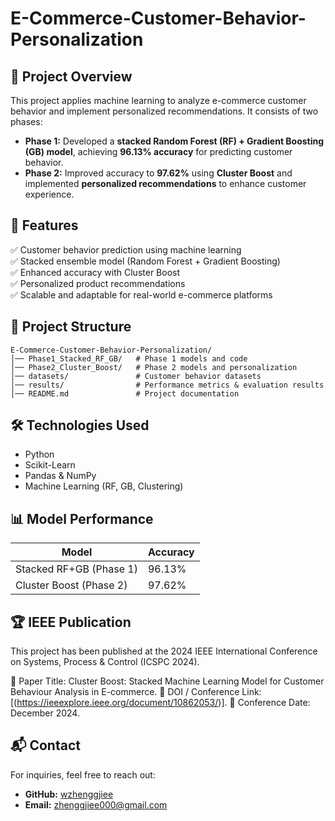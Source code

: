 # E-Commerce-Customer-Behavior-Personalization

## 📌 Project Overview
This project applies machine learning to analyze e-commerce customer behavior and implement personalized recommendations. It consists of two phases:

- **Phase 1:** Developed a **stacked Random Forest (RF) + Gradient Boosting (GB) model**, achieving **96.13% accuracy** for predicting customer behavior.
- **Phase 2:** Improved accuracy to **97.62%** using **Cluster Boost** and implemented **personalized recommendations** to enhance customer experience.

## 🚀 Features
✅ Customer behavior prediction using machine learning  
✅ Stacked ensemble model (Random Forest + Gradient Boosting)  
✅ Enhanced accuracy with Cluster Boost  
✅ Personalized product recommendations  
✅ Scalable and adaptable for real-world e-commerce platforms  

## 📂 Project Structure
```
E-Commerce-Customer-Behavior-Personalization/
│── Phase1_Stacked_RF_GB/   # Phase 1 models and code
│── Phase2_Cluster_Boost/   # Phase 2 models and personalization
│── datasets/               # Customer behavior datasets
│── results/                # Performance metrics & evaluation results
│── README.md               # Project documentation
```

## 🛠️ Technologies Used
- Python
- Scikit-Learn
- Pandas & NumPy
- Machine Learning (RF, GB, Clustering)

## 📊 Model Performance
| Model                 | Accuracy |
|-----------------------|----------|
| Stacked RF+GB (Phase 1) | 96.13%  |
| Cluster Boost (Phase 2) | 97.62%  |

## 🏆 IEEE Publication
This project has been published at the 2024 IEEE International Conference on Systems, Process & Control (ICSPC 2024).

📄 Paper Title: Cluster Boost: Stacked Machine Learning Model for Customer Behaviour Analysis in E-commerce.
🔗 DOI / Conference Link: [(https://ieeexplore.ieee.org/document/10862053/)].
📅 Conference Date: December 2024.

## 📬 Contact
For inquiries, feel free to reach out:  
- **GitHub:** [wzhenggjiee](https://github.com/wzhenggjiee)  
- **Email:** zhenggjiee000@gmail.com  
